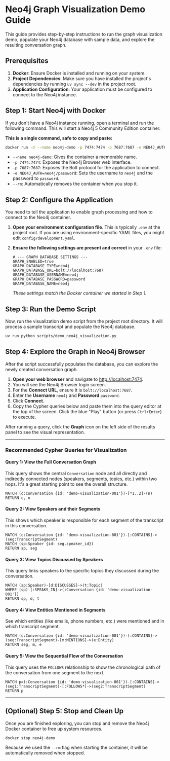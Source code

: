 # Neo4j Graph Visualization Demo Guide

This guide provides step-by-step instructions to run the graph visualization demo, populate your Neo4j database with sample data, and explore the resulting conversation graph.

## Prerequisites

1.  **Docker**: Ensure Docker is installed and running on your system.
2.  **Project Dependencies**: Make sure you have installed the project's dependencies by running `uv sync --dev` in the project root.
3.  **Application Configuration**: Your application must be configured to connect to the Neo4j instance.

## Step 1: Start Neo4j with Docker

If you don't have a Neo4j instance running, open a terminal and run the following command. This will start a Neo4j 5 Community Edition container.

**This is a single command, safe to copy and paste:**
```bash
docker run -d --name neo4j-demo -p 7474:7474 -p 7687:7687 -e NEO4J_AUTH=neo4j/password --rm neo4j:5-community
```

-   `--name neo4j-demo`: Gives the container a memorable name.
-   `-p 7474:7474`: Exposes the Neo4j Browser web interface.
-   `-p 7687:7687`: Exposes the Bolt protocol for the application to connect.
-   `-e NEO4J_AUTH=neo4j/password`: Sets the username to `neo4j` and the password to `password`.
-   `--rm`: Automatically removes the container when you stop it.

## Step 2: Configure the Application

You need to tell the application to enable graph processing and how to connect to the Neo4j container.

1.  **Open your environment configuration file**. This is typically `.env` at the project root. If you are using environment-specific YAML files, you might edit `config/development.yaml`.

2.  **Ensure the following settings are present and correct** in your `.env` file:

    ```env
    # --- GRAPH DATABASE SETTINGS ---
    GRAPH_ENABLED=true
    GRAPH_DATABASE_TYPE=neo4j
    GRAPH_DATABASE_URL=bolt://localhost:7687
    GRAPH_DATABASE_USERNAME=neo4j
    GRAPH_DATABASE_PASSWORD=password
    GRAPH_DATABASE_NAME=neo4j
    ```

    *These settings match the Docker container we started in Step 1.*

## Step 3: Run the Demo Script

Now, run the visualization demo script from the project root directory. It will process a sample transcript and populate the Neo4j database.

```bash
uv run python scripts/demo_neo4j_visualization.py
```

## Step 4: Explore the Graph in Neo4j Browser

After the script successfully populates the database, you can explore the newly created conversation graph.

1.  **Open your web browser** and navigate to [http://localhost:7474](http://localhost:7474).
2.  You will see the Neo4j Browser login screen.
3.  For the **Connect URL**, ensure it is `bolt://localhost:7687`.
4.  Enter the **Username** `neo4j` and **Password** `password`.
5.  Click **Connect**.
6.  Copy the Cypher queries below and paste them into the query editor at the top of the screen. Click the blue "Play" button (or press `Ctrl+Enter`) to execute.

After running a query, click the **Graph** icon on the left side of the results panel to see the visual representation.

---

### Recommended Cypher Queries for Visualization

#### Query 1: View the Full Conversation Graph

This query shows the central `Conversation` node and all directly and indirectly connected nodes (speakers, segments, topics, etc.) within two hops. It's a great starting point to see the overall structure.

```cypher
MATCH (c:Conversation {id: 'demo-visualization-001'})-[*1..2]-(n)
RETURN c, n
```

#### Query 2: View Speakers and their Segments

This shows which speaker is responsible for each segment of the transcript in this conversation.

```cypher
MATCH (c:Conversation {id: 'demo-visualization-001'})-[:CONTAINS]->(seg:TranscriptSegment)
MATCH (sp:Speaker {id: seg.speaker_id})
RETURN sp, seg
```

#### Query 3: View Topics Discussed by Speakers

This query links speakers to the specific topics they discussed during the conversation.

```cypher
MATCH (sp:Speaker)-[d:DISCUSSES]->(t:Topic)
WHERE (sp)-[:SPEAKS_IN]->(:Conversation {id: 'demo-visualization-001'})
RETURN sp, d, t
```

#### Query 4: View Entities Mentioned in Segments

See which entities (like emails, phone numbers, etc.) were mentioned and in which transcript segment.

```cypher
MATCH (c:Conversation {id: 'demo-visualization-001'})-[:CONTAINS]->(seg:TranscriptSegment)-[m:MENTIONS]->(e:Entity)
RETURN seg, m, e
```

#### Query 5: View the Sequential Flow of the Conversation

This query uses the `FOLLOWS` relationship to show the chronological path of the conversation from one segment to the next.

```cypher
MATCH p=(:Conversation {id: 'demo-visualization-001'})-[:CONTAINS]->(seg1:TranscriptSegment)-[:FOLLOWS*]->(seg2:TranscriptSegment)
RETURN p
```

---

## (Optional) Step 5: Stop and Clean Up

Once you are finished exploring, you can stop and remove the Neo4j Docker container to free up system resources.

```bash
docker stop neo4j-demo
```

Because we used the `--rm` flag when starting the container, it will be automatically removed when stopped.
